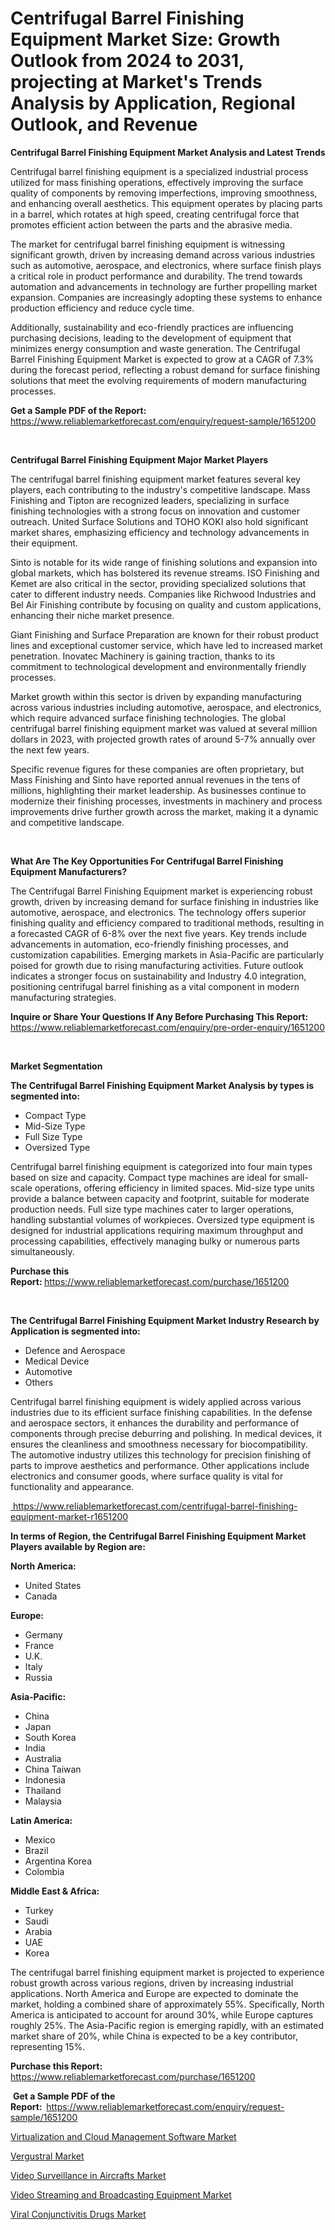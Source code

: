 <p><h1>Centrifugal Barrel Finishing Equipment Market Size: Growth Outlook from 2024 to 2031, projecting at Market's Trends Analysis by Application, Regional Outlook, and Revenue</h1></p><p><strong>Centrifugal Barrel Finishing Equipment Market Analysis and Latest Trends</strong></p>
<p><p>Centrifugal barrel finishing equipment is a specialized industrial process utilized for mass finishing operations, effectively improving the surface quality of components by removing imperfections, improving smoothness, and enhancing overall aesthetics. This equipment operates by placing parts in a barrel, which rotates at high speed, creating centrifugal force that promotes efficient action between the parts and the abrasive media.</p><p>The market for centrifugal barrel finishing equipment is witnessing significant growth, driven by increasing demand across various industries such as automotive, aerospace, and electronics, where surface finish plays a critical role in product performance and durability. The trend towards automation and advancements in technology are further propelling market expansion. Companies are increasingly adopting these systems to enhance production efficiency and reduce cycle time.</p><p>Additionally, sustainability and eco-friendly practices are influencing purchasing decisions, leading to the development of equipment that minimizes energy consumption and waste generation. The Centrifugal Barrel Finishing Equipment Market is expected to grow at a CAGR of 7.3% during the forecast period, reflecting a robust demand for surface finishing solutions that meet the evolving requirements of modern manufacturing processes.</p></p>
<p><strong>Get a Sample PDF of the Report:&nbsp;</strong> <a href="https://www.reliablemarketforecast.com/enquiry/request-sample/1651200?utm_campaign=1110&utm_medium=2&utm_source=Github&utm_content=ia&utm_term=08122024&utm_id=centrifugal-barrel-finishing-equipment">https://www.reliablemarketforecast.com/enquiry/request-sample/1651200</a></p>
<p>&nbsp;</p>
<p><strong>Centrifugal Barrel Finishing Equipment Major Market Players</strong></p>
<p><p>The centrifugal barrel finishing equipment market features several key players, each contributing to the industry's competitive landscape. Mass Finishing and Tipton are recognized leaders, specializing in surface finishing technologies with a strong focus on innovation and customer outreach. United Surface Solutions and TOHO KOKI also hold significant market shares, emphasizing efficiency and technology advancements in their equipment.</p><p>Sinto is notable for its wide range of finishing solutions and expansion into global markets, which has bolstered its revenue streams. ISO Finishing and Kemet are also critical in the sector, providing specialized solutions that cater to different industry needs. Companies like Richwood Industries and Bel Air Finishing contribute by focusing on quality and custom applications, enhancing their niche market presence.</p><p>Giant Finishing and Surface Preparation are known for their robust product lines and exceptional customer service, which have led to increased market penetration. Inovatec Machinery is gaining traction, thanks to its commitment to technological development and environmentally friendly processes.</p><p>Market growth within this sector is driven by expanding manufacturing across various industries including automotive, aerospace, and electronics, which require advanced surface finishing technologies. The global centrifugal barrel finishing equipment market was valued at several million dollars in 2023, with projected growth rates of around 5-7% annually over the next few years.</p><p>Specific revenue figures for these companies are often proprietary, but Mass Finishing and Sinto have reported annual revenues in the tens of millions, highlighting their market leadership. As businesses continue to modernize their finishing processes, investments in machinery and process improvements drive further growth across the market, making it a dynamic and competitive landscape.</p></p>
<p>&nbsp;</p>
<p><strong>What Are The Key Opportunities For Centrifugal Barrel Finishing Equipment Manufacturers?</strong></p>
<p><p>The Centrifugal Barrel Finishing Equipment market is experiencing robust growth, driven by increasing demand for surface finishing in industries like automotive, aerospace, and electronics. The technology offers superior finishing quality and efficiency compared to traditional methods, resulting in a forecasted CAGR of 6-8% over the next five years. Key trends include advancements in automation, eco-friendly finishing processes, and customization capabilities. Emerging markets in Asia-Pacific are particularly poised for growth due to rising manufacturing activities. Future outlook indicates a stronger focus on sustainability and Industry 4.0 integration, positioning centrifugal barrel finishing as a vital component in modern manufacturing strategies.</p></p>
<p><strong>Inquire or Share Your Questions If Any Before Purchasing This Report:</strong> <a href="https://www.reliablemarketforecast.com/enquiry/pre-order-enquiry/1651200?utm_campaign=1110&utm_medium=2&utm_source=Github&utm_content=ia&utm_term=08122024&utm_id=centrifugal-barrel-finishing-equipment">https://www.reliablemarketforecast.com/enquiry/pre-order-enquiry/1651200</a></p>
<p>&nbsp;</p>
<p><strong>Market Segmentation</strong></p>
<p><strong>The Centrifugal Barrel Finishing Equipment Market Analysis by types is segmented into:</strong></p>
<p><ul><li>Compact Type</li><li>Mid-Size Type</li><li>Full Size Type</li><li>Oversized Type</li></ul></p>
<p><p>Centrifugal barrel finishing equipment is categorized into four main types based on size and capacity. Compact type machines are ideal for small-scale operations, offering efficiency in limited spaces. Mid-size type units provide a balance between capacity and footprint, suitable for moderate production needs. Full size type machines cater to larger operations, handling substantial volumes of workpieces. Oversized type equipment is designed for industrial applications requiring maximum throughput and processing capabilities, effectively managing bulky or numerous parts simultaneously.</p></p>
<p><strong>Purchase this Report:&nbsp;</strong><a href="https://www.reliablemarketforecast.com/purchase/1651200?utm_campaign=1110&utm_medium=2&utm_source=Github&utm_content=ia&utm_term=08122024&utm_id=centrifugal-barrel-finishing-equipment">https://www.reliablemarketforecast.com/purchase/1651200</a></p>
<p>&nbsp;</p>
<p><strong>The Centrifugal Barrel Finishing Equipment Market Industry Research by Application is segmented into:</strong></p>
<p><ul><li>Defence and Aerospace</li><li>Medical Device</li><li>Automotive</li><li>Others</li></ul></p>
<p><p>Centrifugal barrel finishing equipment is widely applied across various industries due to its efficient surface finishing capabilities. In the defense and aerospace sectors, it enhances the durability and performance of components through precise deburring and polishing. In medical devices, it ensures the cleanliness and smoothness necessary for biocompatibility. The automotive industry utilizes this technology for precision finishing of parts to improve aesthetics and performance. Other applications include electronics and consumer goods, where surface quality is vital for functionality and appearance.</p></p>
<p><a href="https://www.reliablemarketforecast.com/centrifugal-barrel-finishing-equipment-market-r1651200?utm_campaign=1110&utm_medium=2&utm_source=Github&utm_content=ia&utm_term=08122024&utm_id=centrifugal-barrel-finishing-equipment">&nbsp;https://www.reliablemarketforecast.com/centrifugal-barrel-finishing-equipment-market-r1651200</a></p>
<p><strong>In terms of Region, the Centrifugal Barrel Finishing Equipment Market Players available by Region are:</strong></p>
<p>
    <p> <strong> North America: </strong>
        <ul>
            <li>United States</li>
            <li>Canada</li>
        </ul>
        </p> 
    <p> <strong> Europe: </strong>
        <ul>
            <li>Germany</li>
            <li>France</li>
            <li>U.K.</li>
            <li>Italy</li>
            <li>Russia</li>
        </ul>
        </p> 
    <p> <strong> Asia-Pacific: </strong>
        <ul>
            <li>China</li>
            <li>Japan</li>
            <li>South Korea</li>
            <li>India</li>
            <li>Australia</li>
            <li>China Taiwan</li>
            <li>Indonesia</li>
            <li>Thailand</li>
            <li>Malaysia</li>
        </ul>
        </p> 
    <p> <strong> Latin America: </strong>
        <ul>
            <li>Mexico</li>
            <li>Brazil</li>
            <li>Argentina Korea</li>
            <li>Colombia</li>
        </ul>
        </p> 
    <p> <strong> Middle East & Africa: </strong>
        <ul>
            <li>Turkey</li>
            <li>Saudi</li>
            <li>Arabia</li>
            <li>UAE</li>
            <li>Korea</li>
        </ul>
    </p>
    </p>
<p><p>The centrifugal barrel finishing equipment market is projected to experience robust growth across various regions, driven by increasing industrial applications. North America and Europe are expected to dominate the market, holding a combined share of approximately 55%. Specifically, North America is anticipated to account for around 30%, while Europe captures roughly 25%. The Asia-Pacific region is emerging rapidly, with an estimated market share of 20%, while China is expected to be a key contributor, representing 15%.</p></p>
<p><strong>Purchase this Report: </strong><a href="https://www.reliablemarketforecast.com/purchase/1651200?utm_campaign=1110&utm_medium=2&utm_source=Github&utm_content=ia&utm_term=08122024&utm_id=centrifugal-barrel-finishing-equipment">https://www.reliablemarketforecast.com/purchase/1651200</a></p>
<p>&nbsp;<strong>Get a Sample PDF of the Report:&nbsp;&nbsp;</strong><a href="https://www.reliablemarketforecast.com/enquiry/request-sample/1651200?utm_campaign=1110&utm_medium=2&utm_source=Github&utm_content=ia&utm_term=08122024&utm_id=centrifugal-barrel-finishing-equipment">https://www.reliablemarketforecast.com/enquiry/request-sample/1651200</a></p>
<p><strong></strong></p>
<p><p><a href="https://www.linkedin.com/pulse/latest-forecast-shows-virtualization-cloud-management-software-bcnwe?utm_campaign=1110&utm_medium=2&utm_source=Github&utm_content=ia&utm_term=08122024&utm_id=centrifugal-barrel-finishing-equipment">Virtualization and Cloud Management Software Market</a></p><p><a href="https://github.com/WillieWoodard/Market-Research-Report-List-7/blob/main/vergustral-market.md?utm_campaign=1110&utm_medium=2&utm_source=Github&utm_content=ia&utm_term=08122024&utm_id=centrifugal-barrel-finishing-equipment">Vergustral Market</a></p><p><a href="https://www.linkedin.com/pulse/based-recent-market-research-video-surveillance-aircrafts-weq4e?utm_campaign=1110&utm_medium=2&utm_source=Github&utm_content=ia&utm_term=08122024&utm_id=centrifugal-barrel-finishing-equipment">Video Surveillance in Aircrafts Market</a></p><p><a href="https://www.linkedin.com/pulse/t-insight-dial-ziosf?utm_campaign=1110&utm_medium=2&utm_source=Github&utm_content=ia&utm_term=08122024&utm_id=centrifugal-barrel-finishing-equipment">Video Streaming and Broadcasting Equipment Market</a></p><p><a href="https://www.linkedin.com/pulse/viral-conjunctivitis-drugs-market-size-insights-types-share-8eboe?utm_campaign=1110&utm_medium=2&utm_source=Github&utm_content=ia&utm_term=08122024&utm_id=centrifugal-barrel-finishing-equipment">Viral Conjunctivitis Drugs Market</a></p></p>